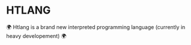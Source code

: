 # HTLANG
🌍 Htlang is a brand new interpreted programming language (currently in heavy developement) 🌍
